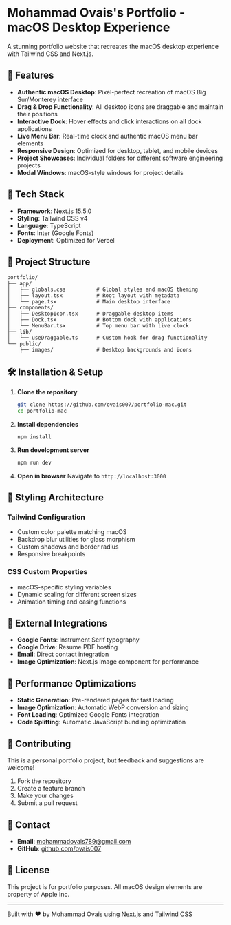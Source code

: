 # Mohammad Ovais's Portfolio - macOS Desktop Experience

A stunning portfolio website that recreates the macOS desktop experience with Tailwind CSS and Next.js.

## 🌟 Features

- **Authentic macOS Desktop**: Pixel-perfect recreation of macOS Big Sur/Monterey interface
- **Drag & Drop Functionality**: All desktop icons are draggable and maintain their positions
- **Interactive Dock**: Hover effects and click interactions on all dock applications
- **Live Menu Bar**: Real-time clock and authentic macOS menu bar elements
- **Responsive Design**: Optimized for desktop, tablet, and mobile devices
- **Project Showcases**: Individual folders for different software engineering projects
- **Modal Windows**: macOS-style windows for project details

## 🚀 Tech Stack

- **Framework**: Next.js 15.5.0
- **Styling**: Tailwind CSS v4
- **Language**: TypeScript
- **Fonts**: Inter (Google Fonts)
- **Deployment**: Optimized for Vercel

## 📁 Project Structure

```
portfolio/
├── app/
│   ├── globals.css          # Global styles and macOS theming
│   ├── layout.tsx           # Root layout with metadata
│   └── page.tsx             # Main desktop interface
├── components/
│   ├── DesktopIcon.tsx      # Draggable desktop items
│   ├── Dock.tsx             # Bottom dock with applications
│   └── MenuBar.tsx          # Top menu bar with live clock
├── lib/
│   └── useDraggable.ts      # Custom hook for drag functionality
└── public/
    ├── images/              # Desktop backgrounds and icons
```

## 🛠️ Installation & Setup

1. **Clone the repository**
   ```bash
   git clone https://github.com/ovais007/portfolio-mac.git
   cd portfolio-mac
   ```

2. **Install dependencies**
   ```bash
   npm install
   ```

3. **Run development server**
   ```bash
   npm run dev
   ```

4. **Open in browser**
   Navigate to `http://localhost:3000`




## 🎨 Styling Architecture

### Tailwind Configuration
- Custom color palette matching macOS
- Backdrop blur utilities for glass morphism
- Custom shadows and border radius
- Responsive breakpoints

### CSS Custom Properties
- macOS-specific styling variables
- Dynamic scaling for different screen sizes
- Animation timing and easing functions

## 🔗 External Integrations

- **Google Fonts**: Instrument Serif typography
- **Google Drive**: Resume PDF hosting
- **Email**: Direct contact integration
- **Image Optimization**: Next.js Image component for performance

## 🚀 Performance Optimizations

- **Static Generation**: Pre-rendered pages for fast loading
- **Image Optimization**: Automatic WebP conversion and sizing
- **Font Loading**: Optimized Google Fonts integration
- **Code Splitting**: Automatic JavaScript bundling optimization


## 🤝 Contributing

This is a personal portfolio project, but feedback and suggestions are welcome!

1. Fork the repository
2. Create a feature branch
3. Make your changes
4. Submit a pull request

## 📧 Contact

- **Email**: [mohammadovais789@gmail.com](mailto:mohammadovais789@gmail.com)
- **GitHub**: [github.com/ovais007](https://github.com/ovais007)

## 📜 License

This project is for portfolio purposes. All macOS design elements are property of Apple Inc.

---

Built with ❤️ by Mohammad Ovais using Next.js and Tailwind CSS
